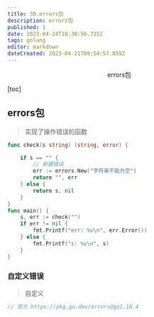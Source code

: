 ```yaml
---
title: 30.errors包
description: errors包
published: 1
date: 2023-04-24T10:30:56.735Z
tags: golang
editor: markdown
dateCreated: 2023-04-21T09:54:57.859Z
---
```


<center>errors包</center>



[toc]





## errors包

> 实现了操作错误的函数

```go
func check(s string) (string, error) {

	if s == "" {
		// 新建错误
		err := errors.New("字符串不能为空")
		return "", err
	} else {
		return s, nil
	}
}
func main() {
	s, err := check("")
	if err != nil {
		fmt.Printf("err: %v\n", err.Error())
	} else {
		fmt.Printf("s: %v\n", s)
	}
}
```



### 自定义错误

> 自定义

```go
// 官方 https://pkg.go.dev/errors@go1.18.4


```

